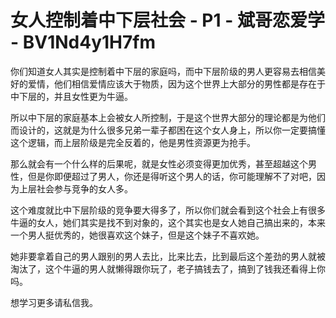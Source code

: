 # 女人控制着中下层社会 - P1 - 斌哥恋爱学 - BV1Nd4y1H7fm

你们知道女人其实是控制着中下层的家庭吗，而中下层阶级的男人更容易去相信美好的爱情，他们相信爱情应该大于物质，因为这个世界上大部分的男性都是存在于中下层的，并且女性更为牛逼。

所以中下层的家庭基本上会被女人所控制，于是这个世界大部分的理论都是为他们而设计的，这就是为什么很多兄弟一辈子都困在这个女人身上，所以你一定要搞懂这个逻辑，而上层阶级是完全反着的，他是男性资源更为抢手。

那么就会有一个什么样的后果呢，就是女性必须变得更加优秀，甚至超越这个男性，但是你即便超过了男人，你还是得听这个男人的话，你可能理解不了对吧，因为上层社会参与竞争的女人多。

这个难度就比中下层阶级的竞争要大得多了，所以你们就会看到这个社会上有很多牛逼的女人，她们其实是找不到对象的，这个其实也是女人她自己搞出来的，本来一个男人挺优秀的，她很喜欢这个妹子，但是这个妹子不喜欢她。

她非要拿着自己的男人跟别的男人去比，比来比去，比到最后这个差劲的男人就被淘汰了，这个牛逼的男人就懒得跟你玩了，老子搞钱去了，搞到了钱我还看得上你吗。

想学习更多请私信我。